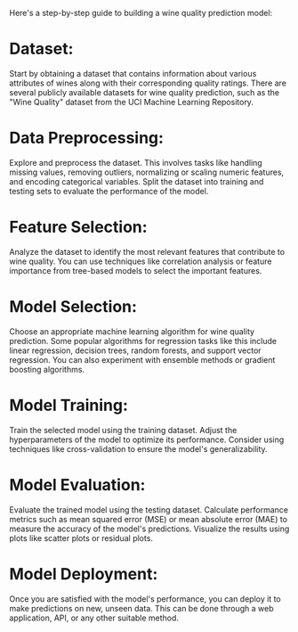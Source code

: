 Here's a step-by-step guide to building a wine quality prediction model:
# Dataset:
Start by obtaining a dataset that contains information about various attributes of wines along with their corresponding quality ratings. There are several publicly available datasets for wine quality prediction, such as the "Wine Quality" dataset from the UCI Machine Learning Repository.

# Data Preprocessing:
Explore and preprocess the dataset. This involves tasks like handling missing values, removing outliers, normalizing or scaling numeric features, and encoding categorical variables. Split the dataset into training and testing sets to evaluate the performance of the model.

# Feature Selection:
Analyze the dataset to identify the most relevant features that contribute to wine quality. You can use techniques like correlation analysis or feature importance from tree-based models to select the important features.

# Model Selection:
Choose an appropriate machine learning algorithm for wine quality prediction. Some popular algorithms for regression tasks like this include linear regression, decision trees, random forests, and support vector regression. You can also experiment with ensemble methods or gradient boosting algorithms.

# Model Training: 
Train the selected model using the training dataset. Adjust the hyperparameters of the model to optimize its performance. Consider using techniques like cross-validation to ensure the model's generalizability.

# Model Evaluation: 
Evaluate the trained model using the testing dataset. Calculate performance metrics such as mean squared error (MSE) or mean absolute error (MAE) to measure the accuracy of the model's predictions. Visualize the results using plots like scatter plots or residual plots.

# Model Deployment: 
Once you are satisfied with the model's performance, you can deploy it to make predictions on new, unseen data. This can be done through a web application, API, or any other suitable method.
